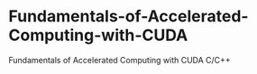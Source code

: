 # Fundamentals-of-Accelerated-Computing-with-CUDA
Fundamentals of Accelerated Computing with CUDA C/C++
